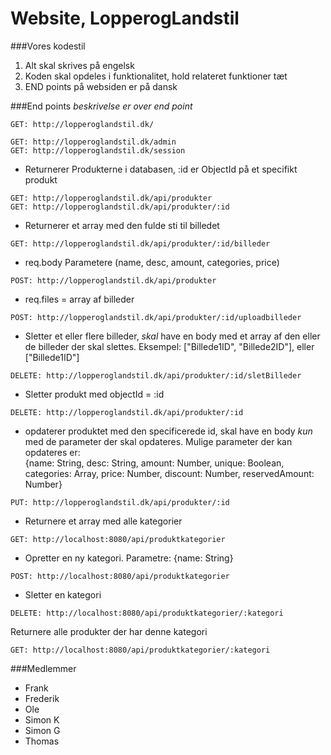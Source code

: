# Website, LopperogLandstil

###Vores kodestil

1. Alt skal skrives på engelsk
2. Koden skal opdeles i funktionalitet, hold relateret funktioner tæt
3. END points på websiden er på dansk

###End points
*beskrivelse er over end point*
```
GET: http://lopperoglandstil.dk/

GET: http://lopperoglandstil.dk/admin
GET: http://lopperoglandstil.dk/session
```
- Returnerer Produkterne i databasen, :id er ObjectId på et specifikt produkt
```
GET: http://lopperoglandstil.dk/api/produkter
GET: http://lopperoglandstil.dk/api/produkter/:id
```
- Returnerer et array med den fulde sti til billedet
```
GET: http://lopperoglandstil.dk/api/produkter/:id/billeder
```

- req.body Parametere (name, desc, amount, categories, price)
```
POST: http://lopperoglandstil.dk/api/produkter
```

- req.files = array af billeder
```
POST: http://lopperoglandstil.dk/api/produkter/:id/uploadbilleder
```

- Sletter et eller flere billeder, _skal_ have en body med et array af den eller de billeder der skal slettes.
Eksempel: ["Billede1ID", "Billede2ID"], eller ["Billede1ID"]
```
DELETE: http://lopperoglandstil.dk/api/produkter/:id/sletBilleder
```

- Sletter produkt med objectId = :id
```
DELETE: http://lopperoglandstil.dk/api/produkter/:id
```

- opdaterer produktet med den specificerede id, 
skal have en body _kun_ med de parameter der skal opdateres.
Mulige parameter der kan opdateres er: <br>
{name: String, desc: String, amount: Number, unique: Boolean, categories: Array, price: Number, discount: Number, reservedAmount: Number}

```
PUT: http://lopperoglandstil.dk/api/produkter/:id
```

- Returnere et array med alle kategorier
```
GET: http://localhost:8080/api/produktkategorier
```

- Opretter en ny kategori.
Parametre:
{name: String}
```
POST: http://localhost:8080/api/produktkategorier
```

- Sletter en kategori
```
DELETE: http://localhost:8080/api/produktkategorier/:kategori
```

 Returnere alle produkter der har denne kategori
```
GET: http://localhost:8080/api/produktkategorier/:kategori
```


###Medlemmer
- Frank
- Frederik
- Ole
- Simon K
- Simon G
- Thomas


